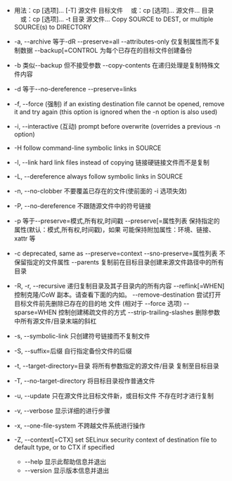 
* 用法：cp [选项]... [-T] 源文件 目标文件
　或：cp [选项]... 源文件... 目录
　或：cp [选项]... -t 目录 源文件...
Copy SOURCE to DEST, or multiple SOURCE(s) to DIRECTORY

*  -a, --archive			等于-dR --preserve=all
      --attributes-only	仅复制属性而不复制数据      --backup[=CONTROL		为每个已存在的目标文件创建备份
*  -b				类似--backup 但不接受参数
      --copy-contents		在递归处理是复制特殊文件内容
*  -d				等于--no-dereference --preserve=links
*  -f, --force (强制)                 if an existing destination file cannot be
                                 opened, remove it and try again (this option
                                 is ignored when the -n option is also used)
*  -i, --interactive (互动)           prompt before overwrite (overrides a previous -n
                                  option)
*  -H                           follow command-line symbolic links in SOURCE
*  -l, --link                   hard link files instead of copying  链接硬链接文件而不是复制
*  -L, --dereference            always follow symbolic links in SOURCE
*  -n, --no-clobber		不要覆盖已存在的文件(使前面的 -i 选项失效)
*  -P, --no-dereference		不跟随源文件中的符号链接
*  -p				等于--preserve=模式,所有权,时间戳
      --preserve[=属性列表	保持指定的属性(默认：模式,所有权,时间戳)，如果
					可能保持附加属性：环境、链接、xattr 等
*  -c                           deprecated, same as --preserve=context
      --sno-preserve=属性列表	不保留指定的文件属性
      --parents			复制前在目标目录创建来源文件路径中的所有目录
*  -R, -r, --recursive		递归复制目录及其子目录内的所有内容
      --reflink[=WHEN]		控制克隆/CoW 副本。请查看下面的内如。
      --remove-destination	尝试打开目标文件前先删除已存在的目的地
					文件 (相对于 --force 选项)
      --sparse=WHEN		控制创建稀疏文件的方式
      --strip-trailing-slashes	删除参数中所有源文件/目录末端的斜杠
*  -s, --symbolic-link		只创建符号链接而不复制文件
*  -S, --suffix=后缀		自行指定备份文件的后缀
*  -t,  --target-directory=目录	将所有参数指定的源文件/目录
                                           复制至目标目录
*  -T, --no-target-directory	将目标目录视作普通文件
*  -u, --update			只在源文件比目标文件新，或目标文件
					不存在时才进行复制
*  -v, --verbose		显示详细的进行步骤
*  -x, --one-file-system	不跨越文件系统进行操作
*  -Z, --context[=CTX]          set SELinux security context of destination
                                 file to default type, or to CTX if specified
    *  --help		显示此帮助信息并退出
    *  --version		显示版本信息并退出
